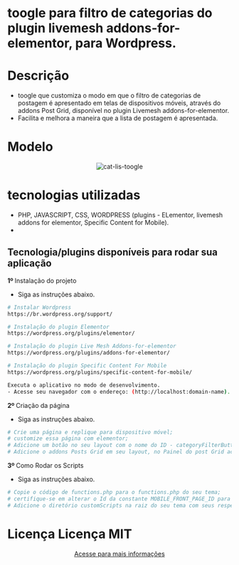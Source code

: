 # toogle para filtro de categorias do plugin livemesh addons-for-elementor, para Wordpress.

# Descrição
- toogle que customiza o modo em que o filtro de categorias de postagem é apresentado em telas de dispositivos móveis, através do addons Post Grid, disponível no plugin Livemesh addons-for-elementor.
- Facilita e melhora a maneira que a lista de postagem é apresentada. 

# Modelo
<p align="center">
 <img src="https://i.ibb.co/kgnjNmY/cat-lis-toogle.png" alt="cat-lis-toogle" border="0">
</p>

# tecnologias utilizadas
 - PHP, JAVASCRIPT, CSS, WORDPRESS (plugins - ELementor, livemesh addons for elementor, Specific Content for Mobile).
 - 
## Tecnologia/plugins disponíveis para rodar sua aplicação

<strong> 1º </strong>Instalação do projeto 
- Siga as instruções abaixo.

```bash
# Instalar Wordpress
https://br.wordpress.org/support/

# Instalação do plugin Elementor
https://wordpress.org/plugins/elementor/

# Instalação do plugin Live Mesh Addons-for-elementor
https://wordpress.org/plugins/addons-for-elementor/

# Instalação do plugin Specific Content For Mobile
https://wordpress.org/plugins/specific-content-for-mobile/

Executa o aplicativo no modo de desenvolvimento.
- Acesse seu navegador com o endereço: (http://localhost:domain-name).

```
<strong> 2º </strong>Criação da página 
- Siga as instruções abaixo.

```bash
# Crie uma página e replique para dispositivo móvel;
# customize essa página com elementor;
# Adicione um botão no seu layout com o nome do ID - categoryFilterButton;
# Adicione o addons Posts Grid em seu layout, no Painel do post Grid acesse a guia avançado e adicione no nome da classe Css - categoryFilterList.
```

<strong> 3º </strong>Como Rodar os Scripts
- Siga as instruções abaixo.

```bash
# Copie o código de functions.php para o functions.php do seu tema;
# certifique-se em alterar o Id da constante MOBILE_FRONT_PAGE_ID para o Id da página criada;
# Adicione o diretório customScripts na raiz do seu tema com seus respectivos arquivos css e js.
```

# Licença Licença MIT
<p align="center">
  <a href="https://github.com/charles-mrt/toolge-post-grid/blob/main/LICENSE" target="_blank">Acesse para mais informações</a>
</p>


